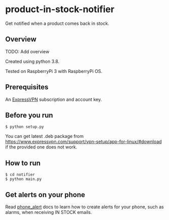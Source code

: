 # product-in-stock-notifier

Get notified when a product comes back in stock.

## Overview

TODO: Add overview

Created using python 3.8.

Tested on RaspberryPi 3 with RaspberryPi OS.

## Prerequisites

An [ExpressVPN](https://www.expressvpn.com) subscription and account key.

## Before you run

```
$ python setup.py
```

You can get latest .deb package from https://www.expressvpn.com/support/vpn-setup/app-for-linux/#download if the provided one does not work.

## How to run

```
$ cd notifier
$ python main.py
```

## Get alerts on your phone

Read [phone_alert](phone_alert/README.md) docs to learn how to create alerts for your phone, such as alarms, when receiving IN STOCK emails.
